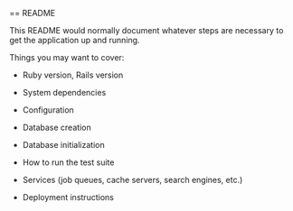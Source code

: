 == README

This README would normally document whatever steps are necessary to get the
application up and running.

Things you may want to cover:

* Ruby version, Rails version

* System dependencies

* Configuration

* Database creation

* Database initialization

* How to run the test suite

* Services (job queues, cache servers, search engines, etc.)

* Deployment instructions